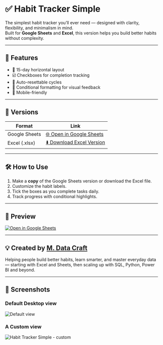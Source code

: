 # ✅ Habit Tracker Simple

The simplest habit tracker you’ll ever need — designed with clarity, flexibility, and minimalism in mind.  
Built for **Google Sheets** and **Excel**, this version helps you build better habits without complexity.

---

## 🎯 Features
- 📅 15-day horizontal layout
- ☑️ Checkboxes for completion tracking
- 🔄 Auto-resettable cycles
- 🎨 Conditional formatting for visual feedback
- 📱 Mobile-friendly

---

## 📂 Versions
| Format         | Link                                                                 |
|----------------|----------------------------------------------------------------------|
| Google Sheets  | [🌐 Open in Google Sheets](https://docs.google.com/spreadsheets/d/1H7DcBqpW0fKLqydCQattV-EUI8Wx8rKsuihfVQlAP9Y) |
| Excel (.xlsx)  | [⬇️ Download Excel Version](mdatacraft-habit-tracker-simple.xlsx)               |

---

## 🛠️ How to Use
1. Make a **copy** of the Google Sheets version or download the Excel file.
2. Customize the habit labels.
3. Tick the boxes as you complete tasks daily.
4. Track progress with conditional highlights.

---

## 🔗 Preview

[![Open in Google Sheets](https://img.shields.io/badge/Open%20in-Google%20Sheets-34A853?logo=google-sheets&style=for-the-badge)](https://docs.google.com/spreadsheets/d/1H7DcBqpW0fKLqydCQattV-EUI8Wx8rKsuihfVQlAP9Y)

---

## 💡 Created by [M. Data Craft](https://m-data-craft.github.io)

Helping people build better habits, learn smarter, and master everyday data — starting with Excel and Sheets, then scaling up with SQL, Python, Power BI and beyond.

---

## 📸 Screenshots

### Default Desktop view
![Default view](./screenshot-1.png)

### A Custom view
![Habit Tracker Simple - custom](./screenshot-2.png)
